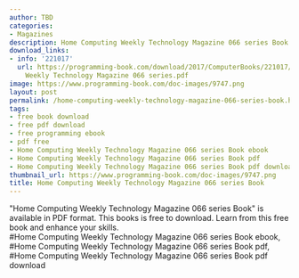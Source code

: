 ```yaml
---
author: TBD
categories:
- Magazines
description: Home Computing Weekly Technology Magazine 066 series Book
download_links:
- info: '221017'
  url: https://programming-book.com/download/2017/ComputerBooks/221017/Home Computing
    Weekly Technology Magazine 066 series.pdf
image: https://www.programming-book.com/doc-images/9747.png
layout: post
permalink: /home-computing-weekly-technology-magazine-066-series-book.html
tags:
- free book download
- free pdf download
- free programming ebook
- pdf free
- Home Computing Weekly Technology Magazine 066 series Book ebook
- Home Computing Weekly Technology Magazine 066 series Book pdf
- Home Computing Weekly Technology Magazine 066 series Book pdf download
thumbnail_url: https://www.programming-book.com/doc-images/9747.png
title: Home Computing Weekly Technology Magazine 066 series Book
---
```


 
<div class="item-desc text-justify">
  "Home Computing Weekly Technology Magazine 066 series Book" is available in PDF format. This books is free to download. Learn from this free book and enhance your skills.
  <br>
  #Home Computing Weekly Technology Magazine 066 series Book ebook, #Home Computing Weekly Technology Magazine 066 series Book pdf, #Home Computing Weekly Technology Magazine 066 series Book pdf download
</div>